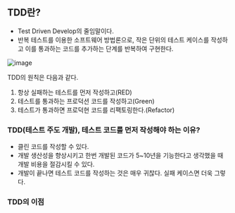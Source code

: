## TDD란?
- Test Driven Develop의 줄임말이다.
-  반복 테스트를 이용한 소프트웨어 방법론으로, 작은 단위의 테스트 케이스를 작성하고 이를 통과하는 코드를 추가하는 단계를 반복하여 구현한다.
  
![image](https://github.com/alstjq8251/Cs-tech/assets/98382954/31b7a797-f5ce-493b-af6f-823b87a27b5f)

TDD의 원칙은 다음과 같다.
1. 항상 실패하는 테스트를 먼저 작성하고(RED)
2. 테스트를 통과하는 프로덕션 코드를 작성하고(Green)
3. 테스트가 통과하면 프로덕현 코드를 리팩토링한다.(Refactor) 

### TDD(테스트 주도 개발), 테스트 코드를 먼저 작성해야 하는 이유?
- 클린 코드를 작성할 수 있다.
- 개발 생산성을 향상시키고 한번 개발된 코드가 5~10년을 기능한다고 생각했을 때 개발 비용을 절감시킬 수 있다.
- 개발이 끝나면 테스트 코드를 작성하는 것은 매우 귀찮다. 실패 케이스면 더욱 그렇다.

### TDD의 이점

